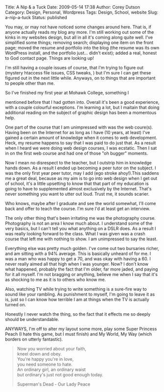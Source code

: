 Title: A Nip & a Tuck
Date: 2009-05-14 17:38
Author: Corey Dutson
Category: Design, Personal, Wordpress
Tags: Design, School, website
Slug: a-nip-a-tuck
Status: published

You may, or may not have noticed some changes around here. That is, if
anyone actually reads my blog any more. I'm still working out some of
the kinks in my websites design, but all in all it's coming along quite
well. I've simplified some things; removing search; displaying one item
on the front page; moved the resume and portfolio into the blog (the
resume was its own WordPress install, and the portfolio just... didn't
exist); added a real, honest to God contact page. Things are looking up!

I'm still having a couple issues of course, that I'm trying to figure
out (mystery htaccess file issues, CSS tweaks, ) but I'm sure I can get
these figured out in the next little while. Anyways, on to things that
are important to people other than me.

<!-- PELICAN_END_SUMMARY -->So I've finished my first year at Mohawk College, something I
mentioned before that I had gotten into. Overall it's been a good
experience, with a couple colourful exceptions. I'm learning a lot, but
I maitain that doing additional reading on the subject of graphic design
has been a momentous help.

One part of the course that I am unimpressed with was the web coure(s).
Having been on the Internet for as long as I have (10 years, at least)
I've gained a certain amount of knowledge when it comes to web
development. Heck, my resume happens to say that I was paid to do just
that. As a result when I heard we were doing web design courses, I was
ecstatic. Then I sat in on the first web course and had one of those "oh
bugger" moments.

Now I mean no disrespect to the teacher, but I outstrip him in knowledge
hands down. As a result I ended up becoming a peer tutor on the subject.
I was the only first year peer tutor, may I add (ego stroke ahoy!).This
saddens me a great deal, because as my aim is to go into web design when
I get out of school, it's a little upsetting to know that that part of
my education is going to have to supplemented almost exclusively by the
Internet. That's never something you want to utter out loud. Trust me,
it sounds scarier.

Who knows, maybe after I graduate and see the world somewhat, I'll come
back and offer to teach the course. I'm sure I'd at least get an
interview.

The only other thing that's been irritating me was the photography
course. Photography is not an area I know much about. I understand some
of the very basics, but I can't tell you what anything on a DSLR does.
As a result I was really looking forward to the class. What I was given
was a crash course that left me with nothing to show. I am unimpressed
to say the least.

Everything else was pretty much golden. I've come out two bursaries
richer, and am sitting with a 94% average. This is basically unheard of
for me. I was a man who was happy to get a 70, and was okay with having
a 60. I never really aimed all that high when I was younger. Now? I
don't know what happened, probably the fact that I'm older, far more
jaded, and paying for it all myself. I'm not bragging or anything,
believe me when I say that it's as shocking to me as it is to others who
know me.

Also, watching TV while trying to write something is a sure-fire way to
sound like your rambling. As punishment to myself, I'm going to leave it
as is, just so I can know how terrible I am at things when the TV is
actually turned on.

Honestly I never watch the thing, so the fact that it effects me so
deeply should be understandable.

ANYWAYS, I'm off to alter my layout some more, play some Super Princess
Peach (I hate this game, but I must finish) and My World, My Way (which
borders on utterly fantastic).

> Now you worried about your faith,  
>  kneel down and obey.  
>  You're happy you're in love,  
>  you need someone to hate.  
>  An ordinary girl, an ordinary waist  
>  but ordinary's just not good enough today.
>
> Superman's Dead - Our Lady Peace
